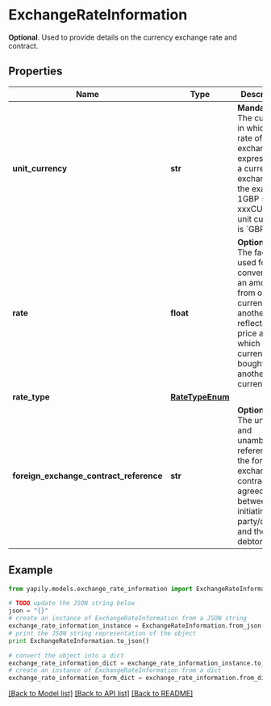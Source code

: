 # ExchangeRateInformation

__Optional__. Used to provide details on the currency exchange rate and contract.

## Properties
Name | Type | Description | Notes
------------ | ------------- | ------------- | -------------
**unit_currency** | **str** | __Mandatory__. The currency in which the rate of exchange is expressed in a currency exchange. In the example 1GBP &#x3D; xxxCUR, the unit currency is &#x60;GBP&#x60;. | 
**rate** | **float** | __Optional__. The factor used for conversion of an amount from one currency to another. This reflects the price at which one currency was bought with another currency. | [optional] 
**rate_type** | [**RateTypeEnum**](RateTypeEnum.md) |  | 
**foreign_exchange_contract_reference** | **str** | __Optional__. The unique and unambiguous reference to the foreign exchange contract agreed between the initiating party/creditor and the debtor agent. | [optional] 

## Example

```python
from yapily.models.exchange_rate_information import ExchangeRateInformation

# TODO update the JSON string below
json = "{}"
# create an instance of ExchangeRateInformation from a JSON string
exchange_rate_information_instance = ExchangeRateInformation.from_json(json)
# print the JSON string representation of the object
print ExchangeRateInformation.to_json()

# convert the object into a dict
exchange_rate_information_dict = exchange_rate_information_instance.to_dict()
# create an instance of ExchangeRateInformation from a dict
exchange_rate_information_form_dict = exchange_rate_information.from_dict(exchange_rate_information_dict)
```
[[Back to Model list]](../README.md#documentation-for-models) [[Back to API list]](../README.md#documentation-for-api-endpoints) [[Back to README]](../README.md)


